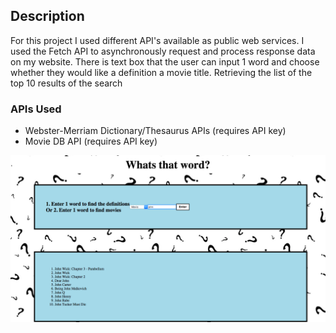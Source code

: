 
## Description
For this project I used different API's available as public web services. I used the Fetch API
to asynchronously request and process response data on my website. There is text box that the user can input 1 word and choose whether they would like a definition a movie title. Retrieving the list of the top 10 results of the search

### APIs Used

* Webster-Merriam Dictionary/Thesaurus APIs (requires API key)
* Movie DB API (requires API key)

![screenshot](screenshot-ww.png)
